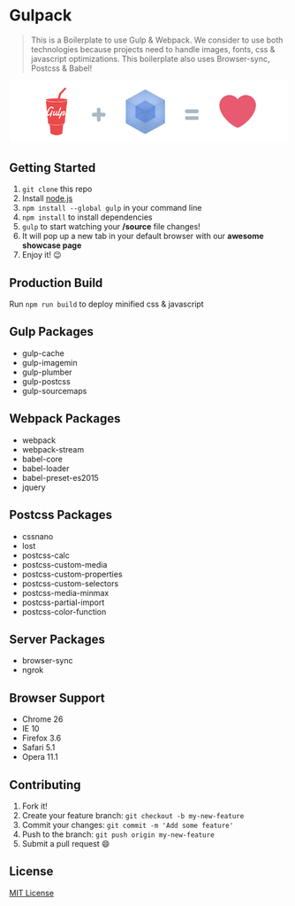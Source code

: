 # Gulpack

> This is a Boilerplate to use Gulp & Webpack. We consider to use both technologies because projects need to handle images, fonts, css & javascript optimizations. This boilerplate also uses Browser-sync, Postcss & Babel!

![Gulpack S2](public/images/presentation.jpg?raw=true "Gulpack S2")

## Getting Started

1. `git clone` this repo
2. Install [node.js](https://nodejs.org/en/download/)
3. `npm install --global gulp` in your command line
4. `npm install` to install dependencies
5. `gulp` to start watching your **/source** file changes!
6. It will pop up a new tab in your default browser with our **awesome showcase page**
7. Enjoy it! :wink:

## Production Build

Run `npm run build` to deploy minified css & javascript

## Gulp Packages

* gulp-cache
* gulp-imagemin
* gulp-plumber
* gulp-postcss
* gulp-sourcemaps

## Webpack Packages

* webpack
* webpack-stream
* babel-core
* babel-loader
* babel-preset-es2015
* jquery

## Postcss Packages

* cssnano
* lost
* postcss-calc
* postcss-custom-media
* postcss-custom-properties
* postcss-custom-selectors
* postcss-media-minmax
* postcss-partial-import
* postcss-color-function

## Server Packages

* browser-sync
* ngrok

## Browser Support

* Chrome 26
* IE 10
* Firefox 3.6
* Safari 5.1
* Opera 11.1

## Contributing

1. Fork it!
2. Create your feature branch: `git checkout -b my-new-feature`
3. Commit your changes: `git commit -m 'Add some feature'`
4. Push to the branch: `git push origin my-new-feature`
5. Submit a pull request :smile:

## License

[MIT License](https://opensource.org/licenses/MIT)